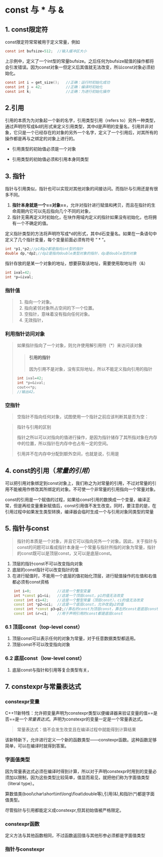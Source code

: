 # const 与 * 与 &

## 1. const限定符

const限定符常常被用于定义常量，例如

```c
const int bufsize=512;	//输入缓冲区大小
```

上示例中，定义了一个int型的常量bufsize。之后任何为bufsize赋值的操作都将会引发错误。因为const对象一但定义后其值就无法改变，所以const对象必须初始化。

```c
const int i = get_size();	//正确：运行时初始化成功
const int j = 42;			//正确：编译时初始化
const int k;				//正确：为进行初始化操作
```

## 2.引用

引用的本质为为对象起一个新的名字，引用类型引用（refers to）另外一种类型，通过声明符写成&d的形式来定义引用类型，其中d是声明的变量名，引用并非对象，它只是一个已经存在的对象的另外一个名字，定义了一个引用后，对其所有的操作都是再与之绑定的对象上进行的。

* 引用类型的初始值必须是一个对象

* 引用类型的初始值必须和引用本身同类型

##  3. 指针



指针与引用类似，指针也可以实现对其他对象的间接访问。而指针与引用还是有很多不同。

1. **指针本身就是一个==对象==**，允许对指针进行赋值和拷贝，而且在指针的生命周期内它可以先后指向几个不同的对象，
2. 指针无需再定义时初始化，在块作用域内定义的指针如果没有初始化，也将拥有一个不确定的值。

定义指针类型的方法将声明符写成*d的形式，其中d石变量名。如果在一条语句中定义了几个指针变量，每个变量前面必须有符号 “ * ”。

```c
int *p1,*p2;//p1和p2都是指向int型的指针
double dp,*dp2;//dp2是指向double类型对象的指针，dp是double型的对象
```

指针存放的是某一个对象的地址，想要获取该地址，需要使用取地址符（&）

```c
int ival=42;
int *p=&ival;
```

### 指针值
>
> 1. 指向一个对象。
> 2. 指向紧邻对象所占空间的下一个位置。
> 3. 空指针，意味着没有指向任何对象。
> 4. 无效指针，

### 利用指针访问对象
>
> 如果指针指向了一个对象，则允许使用解引用符（*）来访问该对象
>
> > #### 引用的指针
> >
> > 因为引用不是对象，没有实际地址，所以不能定义指向引用的指针
>
> 
>
> ```c
> int ival=42;
> int *p=&ival;
> cout<<*p;
> //输出42。
> ```

### 空指针
>
> 空指针不指向任何对象，试图使用一个指针之前应该判断其是否为空：

> 指针与引用的区别
>
> 指针之所以可以对指向的值进行操作，是因为指针储存了其所指对象在内存中的位置，所以指针在内存中也占有一定的空间。
>
> 引用并不在内存中分配到额外空间，也就是说，引用是

## 4. const的引用（*常量的引用*）

可以把引用对象绑定到const对象上，我们称之为对常量的引用，不过对常量的引用不能被用作修改其所绑定的对象。不可使一个非常量的引用指向一个常量对象。

const的引用是一个赋值的过程，如果给const引用的数换成一个变量，编译正常，但是再给变量重新赋值后，const引用值不发生改变。同时，要注意的是，在引用过程中如果发生类型转换，编译器会临时生成一个与引用对象同类型的常量

## 5. 指针与const

>  指针的本质是一个对象，并且它可以指向另外一个对象。因此，关于指针与const的问题可以看成指针本身是一个常量与指针所指的对象为常量，指针的const既可以是顶层const，又可以是底层const。

1.  顶层的指针const不可以改变指向对象
2.  底层的const指针可以改变指针的值
3.  在进行赋值时，不能用一个底层的值初始化顶层，进行赋值操作的左值和右值都必须有const资格


```c++
    int i=0;			//这是一个整型变量
    int *const p1=&i;	//这是一个顶层const，p1的值无法改变
    const int ci=42;	//这是一个整型常量（顶层const），ci的值无法改变
    const int *p2=&ci;	//这是一个底层const，允许改变p2的值
    const int *const p3=p2;//靠右的const为顶层const，靠左的const是底层const
    const int &r=c1;	//用于声明引用的const都是底层const
```

### 6.1 顶层const（top-level const）



1.  顶层const可以表示任何的对象为常量，对于任意数据类型都适用。
2.  顶层const不可以改变指向对象

### 6.2 底层const（low-level const）

1.  底层const与指针和引用等复合类型有关，



## 7. constexpr与常量表达式

### constexpr变量

C++11新特性：允许把变量声明为constexpr类型以便编译器来验证变量的值==是否==是一个*常量表达式*。声明为constexpr的变量一定是一个常量表达式。

>  常量表达式：值不会发生改变且在编译过程中就能得到计算结果

该新特新下，允许进行定义一个新的函数类型——constexpr函数。这种函数足够简单，可以在编译时就得到答案。

### 字面值类型

因为常量表达式必须在编译时得到计算，所以对于声明constexpr时用到的变量必须加以限制，因为这些类型比较简单，值显而易见，就把他们称为字面值类型（literal type）。

算数值类(bool\char\short\int\long\float\double等),引用(&),和指针(*)都是字面值类型。

尽管指针与引用都能定义成constexpr,但其初始值被严格限定。

### constexpr函数

定义方法与其他函数相同，不过函数返回值与其他形参必须都是字面值类型

### 指针与constexpr

